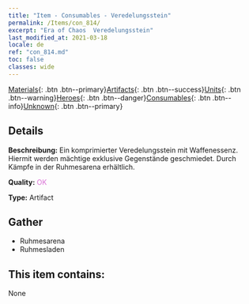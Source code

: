 ```yaml
---
title: "Item - Consumables - Veredelungsstein"
permalink: /Items/con_814/
excerpt: "Era of Chaos  Veredelungsstein"
last_modified_at: 2021-03-18
locale: de
ref: "con_814.md"
toc: false
classes: wide
---
```

 [Materials](/de/Items/){: .btn .btn--primary}[Artifacts](/de/Items/Artifacts/){: .btn .btn--success}[Units](/de/Items/Units/){: .btn .btn--warning}[Heroes](/de/Items/Heroes/){: .btn .btn--danger}[Consumables](/de/Items/Consumables/){: .btn .btn--info}[Unknown](/de/Items/Unknown/){: .btn .btn--primary}

## Details
 **Beschreibung:** Ein komprimierter Veredelungsstein mit Waffenessenz. Hiermit werden mächtige exklusive Gegenstände geschmiedet. Durch Kämpfe in der Ruhmesarena erhältlich.

 **Quality:** <span style="color: #DA70D6">OK</span>

 **Type:** Artifact

## Gather

*    Ruhmesarena 
*    Ruhmesladen 

## This item contains:

  None

